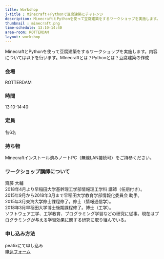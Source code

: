 ```yaml
---
title: Workshop
j-title : Minecraft＋Pythonで豆腐建築にチャレンジ
description: MinecraftとPythonを使って豆腐建築をするワークショップを実施します。内容については以下を行います。MInecraftとは？Pythonとは？豆腐建築の作成
thumbnail : minecraft.png
time-schedule: 13:10-14:40
area-room: ROTTERDAM
layout: workshop
---
```

MinecraftとPythonを使って豆腐建築をするワークショップを実施します。内容については以下を行います。MInecraftとは？Pythonとは？豆腐建築の作成

### 会場
ROTTERDAM

### 時間
13:10-14:40

### 定員
各6名

### 持ち物
Minecraftインストール済みノートPC（無線LAN接続可）をご持参ください。

### ワークショップ講師について
齋藤 大輔  
2018年4月より早稲田大学基幹理工学部情報理工学科 講師（任期付き）。  
2015年9月から2018年3月まで早稲田大学教育学部情報化委員会 助手。  
2015年3月東海大学修士課程修了。修士（情報通信学）。  
2018年3月早稲田大学博士後期課程修了。博士（工学）。  
ソフトウェア工学、工学教育、プログラミング学習などの研究に従事。現在はプログラミングが与える学習効果に関する研究に取り組んでいる。


### 申し込み方法
peatixにて申し込み<br>
<a href="http://ptix.at/gyxKqZ" role="button">申込フォーム</a>
